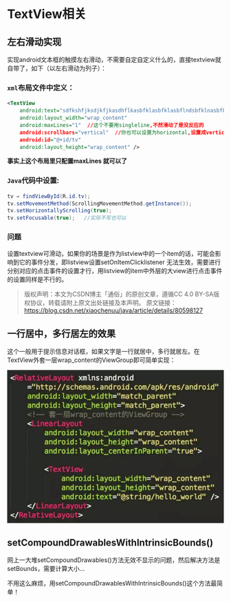# TextView相关

## 左右滑动实现

实现android文本框的触摸左右滑动，不需要自定自定义什么的，直接textview就自带了，如下（以左右滑动为列子）：

### `xml`布局文件中定义：

``` xml
<TextView  				  
    android:text="sdfkshfjksdjkfjkasdhflkasbfklasbfklasbflndsbfklnasbfklnbadskfbadskf"
    android:layout_width="wrap_content"
    android:maxLines="1"  //这个不要用singleline,不然滑动了是没反应的
    android:scrollbars="vertical"  //你也可以设置为horizontal,设置成vertical的话，下部是不会有滑动框了就
    android:id="@+id/tv"
    android:layout_height="wrap_content" />
```

**事实上这个布局里只配置maxLines 就可以了**



### `Java`代码中设置:

``` java
tv = findViewById(R.id.tv);
tv.setMovementMethod(ScrollingMovementMethod.getInstance());
tv.setHorizontallyScrolling(true);
tv.setFocusable(true);   //实际不写也可以
```



### 问题

设置textview可滑动，如果你的场景是作为listview中的一个item的话，可能会影响到它的事件分发，即listview设置setOnItemClicklistener 无法生效，需要进行分别对应的点击事件的设置才行，用listview的item中外层的大view进行点击事件的设置同样是不行的。

> 版权声明：本文为CSDN博主「通俗」的原创文章，遵循CC 4.0 BY-SA版权协议，转载请附上原文出处链接及本声明。
> 原文链接：https://blog.csdn.net/xiaochenuu/java/article/details/80598127

## 一行居中，多行居左的效果

这个一般用于提示信息对话框，如果文字是一行就居中，多行就居左。在TextView外套一层wrap_content的ViewGroup即可简单实现：

![](TextView相关.assets/1.jpeg)

## setCompoundDrawablesWithIntrinsicBounds()

网上一大堆setCompoundDrawables()方法无效不显示的问题，然后解决方法是setBounds，需要计算大小…

不用这么麻烦，用setCompoundDrawablesWithIntrinsicBounds()这个方法最简单！